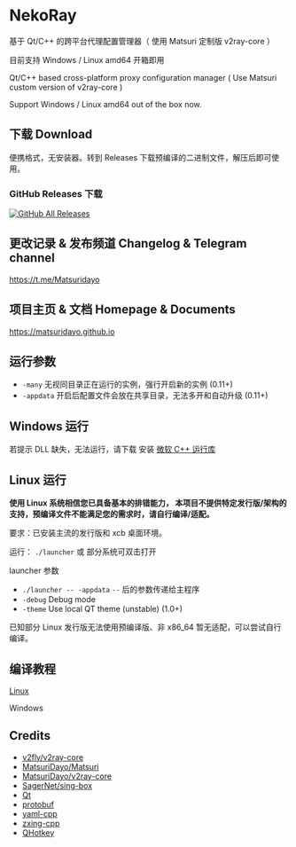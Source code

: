 # NekoRay

基于 Qt/C++ 的跨平台代理配置管理器（ 使用 Matsuri 定制版 v2ray-core ）

目前支持 Windows / Linux amd64 开箱即用

Qt/C++ based cross-platform proxy configuration manager ( Use Matsuri custom version of v2ray-core )

Support Windows / Linux amd64 out of the box now.

## 下载 Download

便携格式，无安装器。转到 Releases 下载预编译的二进制文件，解压后即可使用。

### GitHub Releases 下载

[![GitHub All Releases](https://img.shields.io/github/downloads/Matsuridayo/nekoray/total?label=downloads-total&logo=github&style=flat-square)](https://github.com/Matsuridayo/nekoray/releases)

## 更改记录 & 发布频道 Changelog & Telegram channel

https://t.me/Matsuridayo

## 项目主页 & 文档 Homepage & Documents

https://matsuridayo.github.io

## 运行参数

- `-many` 无视同目录正在运行的实例，强行开启新的实例 (0.11+)
- `-appdata` 开启后配置文件会放在共享目录，无法多开和自动升级 (0.11+)

## Windows 运行

若提示 DLL 缺失，无法运行，请下载 安装 [微软 C++ 运行库](https://aka.ms/vs/17/release/vc_redist.x64.exe)

## Linux 运行

**使用 Linux 系统相信您已具备基本的排错能力，
本项目不提供特定发行版/架构的支持，预编译文件不能满足您的需求时，请自行编译/适配。**

要求：已安装主流的发行版和 xcb 桌面环境。

运行： `./launcher` 或 部分系统可双击打开

launcher 参数

* `./launcher -- -appdata` `--` 后的参数传递给主程序
* `-debug` Debug mode
* `-theme` Use local QT theme (unstable) (1.0+)

已知部分 Linux 发行版无法使用预编译版、非 x86_64 暂无适配，可以尝试自行编译。

## 编译教程

[Linux](examples/docs/Build_Linux.md)

Windows

## Credits

- [v2fly/v2ray-core](https://github.com/v2fly/v2ray-core)
- [MatsuriDayo/Matsuri](https://github.com/MatsuriDayo/Matsuri)
- [MatsuriDayo/v2ray-core](https://github.com/MatsuriDayo/v2ray-core)
- [SagerNet/sing-box](https://github.com/SagerNet/sing-box)
- [Qt](https://www.qt.io/)
- [protobuf](https://github.com/protocolbuffers/protobuf)
- [yaml-cpp](https://github.com/jbeder/yaml-cpp)
- [zxing-cpp](https://github.com/nu-book/zxing-cpp)
- [QHotkey](https://github.com/Skycoder42/QHotkey)
